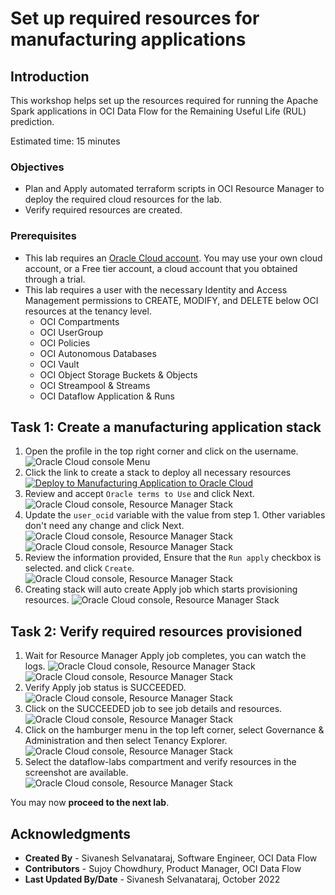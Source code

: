 # Set up required resources for manufacturing applications

## Introduction

This workshop helps set up the resources required for running the Apache Spark applications in OCI Data Flow for the Remaining Useful Life (RUL) prediction.

Estimated time: 15 minutes

### Objectives

* Plan and Apply automated terraform scripts in OCI Resource Manager to deploy the required cloud resources for the lab.
* Verify required resources are created.

### Prerequisites

* This lab requires an [Oracle Cloud account](https://www.oracle.com/cloud/free/). You may use your own cloud account, or a Free tier account, a cloud account that you obtained through a trial.
* This lab requires a user with the necessary Identity and Access Management permissions to CREATE, MODIFY, and DELETE below OCI resources at the tenancy level.
    * OCI Compartments
    * OCI UserGroup
    * OCI Policies
    * OCI Autonomous Databases
    * OCI Vault
    * OCI Object Storage Buckets & Objects
    * OCI Streampool & Streams
    * OCI Dataflow Application & Runs

## Task 1: Create a manufacturing application stack 
1. Open the profile in the top right corner and click on the username.
	![Oracle Cloud console Menu](images/user-info.png " ")
2. Click the link to create a stack to deploy all necessary resources [![Deploy to Manufacturing Application to Oracle Cloud](images/deploy-to-oracle-cloud.svg)](https://cloud.oracle.com/resourcemanager/stacks/create?zipUrl=https://github.com/oracle-samples/oracle-dataflow-samples/raw/main/scala/manufacturing/src/resources/manufacturing.zip)
3. Review and accept ```Oracle terms to Use``` and click Next.
   ![Oracle Cloud console, Resource Manager Stack](images/resource-manager-stack.png " ")
4. Update the ```user_ocid``` variable with the value from step 1. Other variables don't need any change and click Next.
   ![Oracle Cloud console, Resource Manager Stack](images/update-variables.png " ")
   ![Oracle Cloud console, Resource Manager Stack](images/update-variables-1.png " ")
5. Review the information provided, Ensure that the ```Run apply``` checkbox is selected. and click ```Create```.
   ![Oracle Cloud console, Resource Manager Stack](images/review.png " ")
6. Creating stack will auto create Apply job which starts provisioning resources.
   ![Oracle Cloud console, Resource Manager Stack](images/resource-manager-job.png " ") 
   
## Task 2: Verify required resources provisioned
1. Wait for Resource Manager Apply job completes, you can watch the logs.
   ![Oracle Cloud console, Resource Manager Stack](images/resource-manager-job-log.png " ")
   ![Oracle Cloud console, Resource Manager Stack](images/end-of-log.png " ")
2. Verify Apply job status is SUCCEEDED.
   ![Oracle Cloud console, Resource Manager Stack](images/resource-manager-job-success.png " ")
3. Click on the SUCCEEDED job to see job details and resources.
   ![Oracle Cloud console, Resource Manager Stack](images/job-details.png " ")
4. Click on the hamburger menu in the top left corner, select Governance & Administration and then select Tenancy Explorer.
   ![Oracle Cloud console, Resource Manager Stack](images/tenancy-explorer.png " ")
5. Select the dataflow-labs compartment and verify resources in the screenshot are available.
   ![Oracle Cloud console, Resource Manager Stack](images/resources.png " ")

You may now **proceed to the next lab**.

## Acknowledgments
- **Created By** -  Sivanesh Selvanataraj, Software Engineer, OCI Data Flow
- **Contributors** - Sujoy Chowdhury, Product Manager, OCI Data Flow
- **Last Updated By/Date** - Sivanesh Selvanataraj, October 2022
